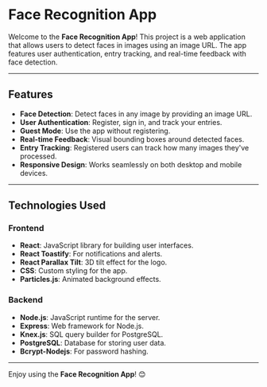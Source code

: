 # Face Recognition App

Welcome to the **Face Recognition App**! This project is a web application that allows users to detect faces in images using an image URL. The app features user authentication, entry tracking, and real-time feedback with face detection.

---

## Features

- **Face Detection**: Detect faces in any image by providing an image URL.
- **User Authentication**: Register, sign in, and track your entries.
- **Guest Mode**: Use the app without registering.
- **Real-time Feedback**: Visual bounding boxes around detected faces.
- **Entry Tracking**: Registered users can track how many images they've processed.
- **Responsive Design**: Works seamlessly on both desktop and mobile devices.

---

## Technologies Used

### Frontend

- **React**: JavaScript library for building user interfaces.
- **React Toastify**: For notifications and alerts.
- **React Parallax Tilt**: 3D tilt effect for the logo.
- **CSS**: Custom styling for the app.
- **Particles.js**: Animated background effects.

### Backend

- **Node.js**: JavaScript runtime for the server.
- **Express**: Web framework for Node.js.
- **Knex.js**: SQL query builder for PostgreSQL.
- **PostgreSQL**: Database for storing user data.
- **Bcrypt-Nodejs**: For password hashing.


---

Enjoy using the **Face Recognition App**! 😊

